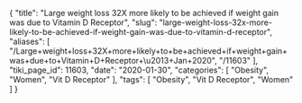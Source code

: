 {
    "title": "Large weight loss 32X more likely to be achieved if weight gain was due to Vitamin D Receptor",
    "slug": "large-weight-loss-32x-more-likely-to-be-achieved-if-weight-gain-was-due-to-vitamin-d-receptor",
    "aliases": [
        "/Large+weight+loss+32X+more+likely+to+be+achieved+if+weight+gain+was+due+to+Vitamin+D+Receptor+\u2013+Jan+2020",
        "/11603"
    ],
    "tiki_page_id": 11603,
    "date": "2020-01-30",
    "categories": [
        "Obesity",
        "Women",
        "Vit D Receptor"
    ],
    "tags": [
        "Obesity",
        "Vit D Receptor",
        "Women"
    ]
}